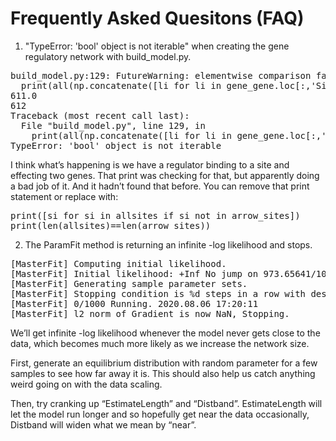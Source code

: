 # Frequently Asked Quesitons (FAQ)

1. "TypeError: 'bool' object is not iterable" when creating the gene regulatory network with build_model.py.  

<pre>
build_model.py:129: FutureWarning: elementwise comparison failed; returning scalar instead, but in the future will perform elementwise comparison
  print(all(np.concatenate([li for li in gene_gene.loc[:,'Sites'].values]) == arrow_sites))
611.0
612
Traceback (most recent call last):
  File "build_model.py", line 129, in <module>
    print(all(np.concatenate([li for li in gene_gene.loc[:,'Sites'].values]) == arrow_sites))
TypeError: 'bool' object is not iterable
</pre>

I think what’s happening is we have a regulator binding to a site and effecting two genes. That print was checking for that, but apparently doing a bad job of it. And it hadn’t found that before. You can remove that print statement or replace with:
<pre>
print([si for si in allsites if si not in arrow_sites])
print(len(allsites)==len(arrow_sites))
</pre>

2. The ParamFit method is returning an infinite -log likelihood and stops. 
<pre>
[MasterFit] Computing initial likelihood.
[MasterFit] Initial likelihood: +Inf No jump on 973.65641/1000 draws.
[MasterFit] Generating sample parameter sets.
[MasterFit] Stopping condition is %d steps in a row with descrease of less than 10^%d % 10 -6
[MasterFit] 0/1000 Running. 2020.08.06 17:20:11
[MasterFit] l2 norm of Gradient is now NaN, Stopping.
</pre>

We’ll get infinite -log likelihood whenever the model never gets close to the data, which becomes much more likely as we increase the network size. 

First, generate an equilibrium distribution with random parameter for a few samples to see how far away it is. This should also help us catch anything weird going on with the data scaling. 

Then, try cranking up “EstimateLength” and “Distband”. EstimateLength will let the model run longer and so hopefully get near the data occasionally, Distband will widen what we mean by “near”. 

